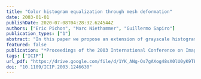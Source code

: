 ```yaml
---
title: "Color histogram equalization through mesh deformation"
date: 2003-01-01
publishDate: 2020-07-08T04:28:32.624544Z
authors: ["Eric Pichon", "Marc Niethammer", "Guillermo Sapiro"]
publication_types: ["1"]
abstract: "In this paper we propose an extension of grayscale histogram equalization for color images. For aesthetic reasons, previously proposed color histogram equalization techniques do not generate uniform color histograms. Our method will always generate an almost uniform color histogram thus making an optimal use of the color space. This is particularly interesting for pseudo-color scientific visualization. The method is based on deforming a mesh in color space to fit the existing histogram and then map it to a uniform histogram. It is a natural extension of grayscale histogram equalization and it can be applied to spatial and color space of any dimension."
featured: false
publication: "*Proceedings of the 2003 International Conference on Image Processing, ICIP 2003, Barcelona, Catalonia, Spain, September 14-18, 2003*"
tags: ["ICIP"]
url_pdf: "https://drive.google.com/file/d/1YK_ANg-Os7gAXog48sX0lU0yK9TEr_nV"
doi: "10.1109/ICIP.2003.1246630"
---
```


